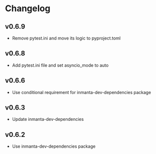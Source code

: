 # Changelog

## v0.6.9
- Remove pytest.ini and move its logic to pyproject.toml
## v0.6.8
- Add pytest.ini file and set asyncio_mode to auto
## v0.6.6
- Use conditional requirement for inmanta-dev-dependencies package
## v0.6.3
- Update inmanta-dev-dependencies
## v0.6.2
- Use inmanta-dev-dependencies package
